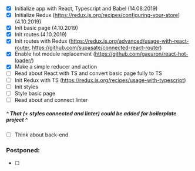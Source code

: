 - [x] Initialize app with React, Typescript and Babel (14.08.2019)
- [x] Initialize Redux (https://redux.js.org/recipes/configuring-your-store) (4.10.2019)
- [x] Init basic page (4.10.2019)
- [x] Init routes (4.10.2019)
- [x] Init routes with Redux (https://redux.js.org/advanced/usage-with-react-router, https://github.com/supasate/connected-react-router)
- [x] Enable hot module replacement (https://github.com/gaearon/react-hot-loader/)
- [x] Make a simple reducer and action
- [ ] Read about React with TS and convert basic page fully to TS
- [ ] Init Redux with TS (https://redux.js.org/recipes/usage-with-typescript)
- [ ] Init styles
- [ ] Style basic page
- [ ] Read about and connect linter

##### ^ That (+ styles connected and linter) could be added for boilerplate project ^

- [ ] Think about back-end


### Postponed:
- [ ] 
